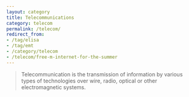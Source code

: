 ```yaml
---
layout: category
title: Telecommunications
category: telecom
permalink: /telecom/
redirect_from:
- /tag/elisa
- /tag/emt
- /category/telecom
- /telecom/free-m-internet-for-the-summer
---
```

> Telecommunication is the transmission of information by various types of technologies over wire, radio, optical or other electromagnetic systems.

